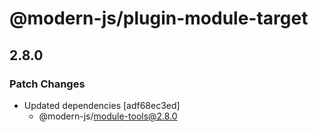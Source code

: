 # @modern-js/plugin-module-target

## 2.8.0

### Patch Changes

- Updated dependencies [adf68ec3ed]
  - @modern-js/module-tools@2.8.0
